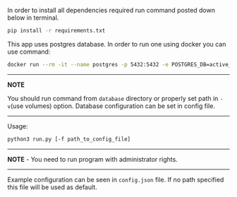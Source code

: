 In order to install all dependencies required run command posted down below in terminal.

```bash
pip install -r requirements.txt
```

This app uses postgres database. In order to run one using docker you can use command:

```bash
docker run --rm -it --name postgres -p 5432:5432 -e POSTGRES_DB=active_firewall -e POSTGRES_PASSWORD=postgres -v $(pwd)/entry-points/db.sql:/docker-entrypoint-initdb.d/db.sql -d postgres
```
---
**NOTE**

You should run command from `database` directory or properly set path in `-v`(use volumes) option.
Database configuration can be set in config file.

---

Usage:
```bash
python3 run.py [-f path_to_config_file]
```

---
**NOTE** - You need to run program with administrator rights.

---

Example configuration can be seen in `config.json` file. If no path specified this file will be used as default.
